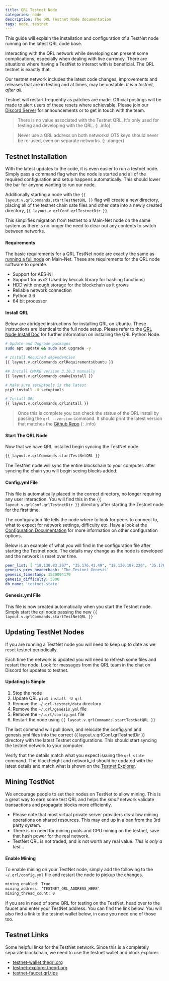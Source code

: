 ```yaml
---
title: QRL Testnet Node
categories: node
description: The QRL Testnet Node documentation
tags: node, testnet
---
```


This guide will explain the installation and configuration of a TestNet node running on the latest QRL code base. 

Interacting with the QRL network while developing can present some complications, especially when dealing with live currency. There are situations where having a TestNet to interact with is beneficial. The QRL testnet is exactly that.

Our testnet network includes the latest code changes, improvements and releases that are in testing and at times, may be unstable. *It is a testnet, after all.*

Testnet will restart frequently as patches are made. Official postings will be made to alert users of these resets where achievable. Please join our [Discord Server](https://discord.gg/jBT6BEp) for announcements or to get in touch with the team.

> There is no value associated with the Testnet QRL, It's only used for testing and developing with the QRL. 
{: .info}

> Never use a QRL address on both networks! OTS keys should never be re-used, even on separate networks.
{: .danger}

## Testnet Installation


With the latest updates to the code, it is even easier to run a testnet node. Simply pass a command flag when the node is started and all of the required configuration and setup happens automatically. This should lower the bar for anyone wanting to run our node.

Additionally starting a node with the `{{ layout.v.qrlCommands.startTestNetQRL }}` flag will create a new directory, placing all of the testnet chain sate files and other data into a newly created directory, `{{ layout.v.qrlConf.qrlTestnetDir }}`

This simplifies migration from testnet to a Main-Net node on the same system as there is no longer the need to clear out any contents to switch between networks.


#### Requirements

The basic requirements for a QRL TestNet node are exactly the same as [running a full node](/node/QRLnode) on Main-Net. These are requirements for the QRL node software to operate.  

- Support for AES-NI
- Support for avx2 (Used by keccak library for hashing functions)
- HDD with enough storage for the blockchain as it grows
- Reliable network connection
- Python 3.6
- 64 bit processor

#### Install QRL

Below are abridged instructions for installing QRL on Ubuntu. These instructions are identical to the full node setup. Please refer to the [QRL Node Install Doc](/node/QRLnode) for further information on installing the QRL Python Node.

```bash
# Update and Upgrade packages
sudo apt update && sudo apt upgrade -y

# Install Required dependencies
{{ layout.v.qrlCommands.qrlRequirementsUbuntu }}

## Install CMAKE version 3.10.3 manually
{{ layout.v.qrlCommands.cmakeInstall }}

# Make sure setuptools is the latest
pip3 install -U setuptools

# Install QRL
{{ layout.v.qrlCommands.qrlInstall }}
```

> Once this is complete you can check the status of the QRL install by passing the `qrl --version` command. It should print the latest version that matches the [Github Repo](https://github.com/theqrl/qrl)
{: .info}


#### Start The QRL Node

Now that we have QRL installed begin syncing the TestNet node. 

```bash
{{ layout.v.qrlCommands.startTestNetQRL }}
```

The TestNet node will sync the entire blockchain to your computer. after syncing the chain you will begin seeing blocks added. 



#### Config.yml File

This file is automatically placed in the correct directory, no longer requiring any user interaction. You will find this in the `{{ layout.v.qrlConf.qrlTestnetDir }}` directory after starting the Testnet node for the first time. 

The configuration file tells the node where to look for peers to connect to, what to expect for network settings, difficulty etc. Have a look at the [Configuration Documentation](/node/configuration) for more information on other configuration options.

Below is an example of what you will find in the configuration file after starting the Testnet node. The details may change as the node is developed and the network is reset over time.

```yml
peer_list: [ "18.130.83.207", "35.176.41.49", "18.130.187.220", "35.176.33.242" ]
genesis_prev_headerhash: 'The Testnet Genesis'
genesis_timestamp: 1530004179
genesis_difficulty: 5000
db_name: 'testnet-state'
```

#### Genesis.yml File

This file is now created automatically when you start the Testnet node. Simply start the qrl node passing the new `{{ layout.v.qrlCommands.startTestNetQRL }}`


## Updating TestNet Nodes

If you are running a TestNet node you will need to keep up to date as we reset testnet periodically. 

Each time the network is updated you will need to refresh some files and restart the node. Look for messages from the QRL team in the chat on Discord for updates to testnet.

#### Updating Is Simple

1. Stop the node
2. Update QRL `pip3 install -U qrl`
3. Remove the `~/.qrl-testnet/data` directory
4. Remove the `~/.qrl/genesis.yml` file 
5. Remove the `~/.qrl/config.yml` file 
6. Restart the node using `{{ layout.v.qrlCommands.startTestNetQRL }}`


The last command will pull down, and relocate the config.yml and genesis.yml files into the correct {{ layout.v.qrlConf.qrlTestnetDir }} directory with the latest Testnet configurations. This should start syncing the testnet network to your computer. 

Verify that the details match what you expect issuing the `qrl state` command. The blockheight and network_id should be updated with the latest details and match what is shown on the [Testnet Explorer](https://testnet-explorer.theqrl.org).

## Mining TestNet

We encourage people to set their nodes on TestNet to allow mining. This is a great way to earn some test QRL and helps the *small* network validate transactions and propagate blocks more efficiently. 

- Please note that most virtual private server providers dis-allow mining operations on shared resources. This may end up in a ban from the 3rd party system. 
- There is no need for mining pools and GPU mining on the testnet, save that hash power for the real network. 
- TestNet QRL is not traded, and is not worth any real value. *This is only a test...*

#### Enable Mining

To enable mining on your TestNet node, simply add the following to the `~/.qrl/config.yml` file and restart the node to pickup the changes.

```bash
mining_enabled: True
mining_address: ‘TESTNET_QRL_ADDRESS_HERE’
mining_thread_count: 0 
```

If you are in need of some QRL for testing on the TestNet, head over to the faucet and enter your TestNet address. You can find the link below. You will also find a link to the testnet wallet below, in case you need one of those too. 

## Testnet Links

Some helpful links for the TestNet network. Since this is a completely separate blockchain, we need to use the testnet wallet and block explorer.

- [testnet-wallet.theqrl.org](https://testnet-wallet.theqrl.org)
- [testnet-explorer.theqrl.org](https://testnet-explorer.theqrl.org)
- [testnet-faucet.qrl.tips](https://testnet-faucet.qrl.tips)

